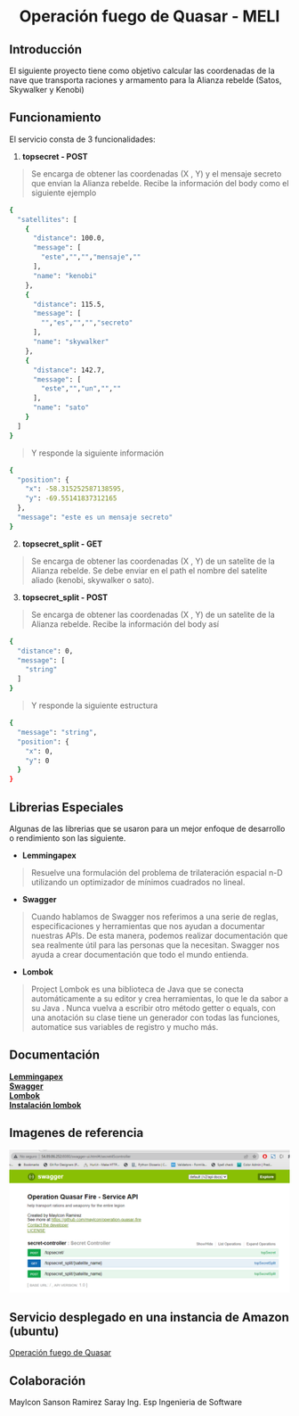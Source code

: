<h1 align="center">
  <p align="center">Operación fuego de Quasar - MELI</p>
</h1>

## Introducción
El siguiente proyecto tiene como objetivo calcular las coordenadas de la nave que transporta raciones y armamento para la Alianza rebelde (Satos, Skywalker y Kenobi)  

## Funcionamiento
El servicio consta de 3 funcionalidades:
1. **topsecret - POST**
> Se encarga de obtener las coordenadas (X , Y) y el mensaje secreto que envian la Alianza rebelde. Recibe la información del body como el siguiente ejemplo  
```sh
{
  "satellites": [
    {
      "distance": 100.0,
      "message": [
        "este","","","mensaje",""
      ],
      "name": "kenobi"
    },
    {
      "distance": 115.5,
      "message": [
        "","es","","","secreto"
      ],
      "name": "skywalker"
    },
    {
      "distance": 142.7,
      "message": [
        "este","","un","",""
      ],
      "name": "sato"
    }
  ]
}
```
> Y responde la siguiente información   
```sh
{
  "position": {
    "x": -58.315252587138595,
    "y": -69.55141837312165
  },
  "message": "este es un mensaje secreto"
}
```
2. **topsecret_split - GET**
> Se encarga de obtener las coordenadas (X , Y) de un satelite de la Alianza rebelde. Se debe enviar en el path el nombre del satelite aliado (kenobi, skywalker o sato).  
3. **topsecret_split - POST**
> Se encarga de obtener las coordenadas (X , Y) de un satelite de la Alianza rebelde. Recibe la información del body así  
```sh
{
  "distance": 0,
  "message": [
    "string"
  ]
}
```
> Y responde la siguiente estructura   
```sh
{
  "message": "string",
  "position": {
    "x": 0,
    "y": 0
  }
}
```

## Librerias Especiales
Algunas de las librerias que se usaron para un mejor enfoque de desarrollo o rendimiento son las siguiente.

- **Lemmingapex**
> Resuelve una formulación del problema de trilateración espacial n-D utilizando un optimizador de mínimos cuadrados no lineal.
- **Swagger**
> Cuando hablamos de Swagger nos referimos a una serie de reglas, especificaciones y herramientas que nos ayudan a documentar nuestras APIs. De esta manera, podemos realizar documentación que sea realmente útil para las personas que la necesitan. Swagger nos ayuda a crear documentación que todo el mundo entienda.  
- **Lombok**
> Project Lombok es una biblioteca de Java que se conecta automáticamente a su editor y crea herramientas, lo que le da sabor a su Java . Nunca vuelva a escribir otro método getter o equals, con una anotación su clase tiene un generador con todas las funciones, automatice sus variables de registro y mucho más.  

## Documentación
**[Lemmingapex](https://github.com/lemmingapex/trilateration)**  
**[Swagger](https://swagger.io/tools/open-source/open-source-integrations/)**  
**[Lombok](https://projectlombok.org/)**  
**[Instalación lombok](https://www.digitalocean.com/community/tutorials/java-project-lombok)**  

## Imagenes de referencia  
![](https://raw.githubusercontent.com/maylcon/operation-quasar-fire/main/swagger-quasar.PNG)  

## Servicio desplegado en una instancia de Amazon (ubuntu)  
[Operación fuego de Quasar](http://54.89.86.252:8080/swagger-ui.html)

## Colaboración

Maylcon Sanson Ramirez Saray
Ing. Esp Ingenieria de Software